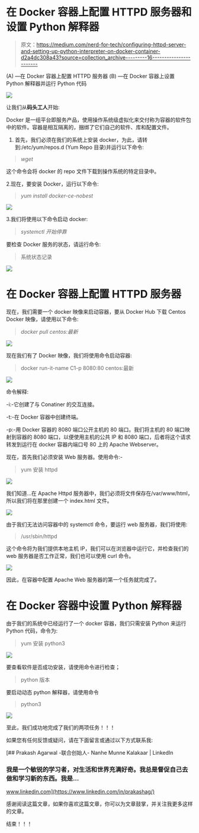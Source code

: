 # 在 Docker 容器上配置 HTTPD 服务器和设置 Python 解释器

> 原文：<https://medium.com/nerd-for-tech/configuring-httpd-server-and-setting-up-python-interpreter-on-docker-container-d2a4dc308a43?source=collection_archive---------16----------------------->

(A) —在 Docker 容器上配置 HTTPD 服务器
(B) —在 Docker 容器上设置 Python 解释器并运行 Python 代码

![](img/4058f0290d8af4dd19b3003351d98a93.png)

让我们从**码头工人**开始:

Docker 是一组平台即服务产品，使用操作系统级虚拟化来交付称为容器的软件包中的软件。容器是相互隔离的，捆绑了它们自己的软件、库和配置文件。

1.  首先，我们必须在我们的系统上安装 docker，为此，请转到:/etc/yum/repos.d (Yum Repo 目录)并运行以下命令:

> *wget*

这个命令会将 docker 的 repo 文件下载到操作系统的特定目录中。

2.现在，要安装 Docker，运行以下命令:

> *yum install docker-ce-nobest*

![](img/89a00d6befe12963b19b1f7bed4ac735.png)

3.我们将使用以下命令启动 docker:

> *systemctl 开始停靠*

要检查 Docker 服务的状态，请运行命令:

> 系统状态记录

![](img/a01898e21f4ca86437ac7b071e555649.png)

# 在 Docker 容器上配置 HTTPD 服务器

现在，我们需要一个 docker 映像来启动容器，要从 Docker Hub 下载 Centos Docker 映像，请使用以下命令:

> *docker pull centos:最新*

![](img/ac8d9d50cf1da4d74f19823c8df3097c.png)

现在我们有了 Docker 映像，我们将使用命令启动容器:

> docker run-it-name C1-p 8080:80 centos:最新

![](img/06773d82a0b5dac756b31ab4725a0547.png)

命令解释:

-i:-它创建了与 Conatiner 的交互连接。

-t:-在 Docker 容器中创建终端。

-p:-用 Docker 容器的 8080 端口公开主机的 80 端口。我们将主机的 80 端口映射到容器的 8080 端口，以便使用主机的公共 IP 和 8080 端口，后者将这个请求转发到运行在 docker 容器内端口号 80 上的 Apache Webserver。

现在，首先我们必须安装 Web 服务器。使用命令:-

> yum 安装 httpd

![](img/2982d8c7673ec3de5857dd40a56fd6d4.png)

我们知道…在 Apache Httpd 服务器中，我们必须将文件保存在/var/www/html，所以我们将在那里创建一个 index.html 文件。

![](img/e3420118259b542a73e92dddc39bccd5.png)

由于我们无法访问容器中的 systemctl 命令，要运行 web 服务器，我们将使用:

> /usr/sbin/httpd

这个命令将为我们提供本地主机 IP，我们可以在浏览器中运行它，并检查我们的 web 服务器是否工作正常，我们也可以使用 curl 命令。

![](img/745fcc3250a3b6cfdb6e0ca2e030df12.png)

因此，在容器中配置 Apache Web 服务器的第一个任务就完成了。

# 在 Docker 容器中设置 Python 解释器

由于我们的系统中已经运行了一个 docker 容器，我们只需安装 Python 来运行 Python 代码，命令为:

> yum 安装 python3

![](img/917b93e40b1501192712eaa91301ed93.png)

要查看软件是否成功安装，请使用命令进行检查；

> python 版本

要启动动态 python 解释器，请使用命令

> python3

![](img/d5bfa3f95c664bd69c01f041e2450d85.png)

至此，我们成功地完成了我们的两项任务！！！

如果您有任何反馈或疑问，请在下面留言或通过以下方式联系我:

[](https://www.linkedin.com/in/prakashag/) [## Prakash Agarwal -联合创始人- Nanhe Munne Kalakaar | LinkedIn

### 我是一个敏锐的学习者，对生活和世界充满好奇。我总是督促自己去做和学习新的东西。我是…

www.linkedin.com](https://www.linkedin.com/in/prakashag/) 

感谢阅读这篇文章，如果你喜欢这篇文章，你可以为文章鼓掌，并关注我更多这样的文章。

结束！！！